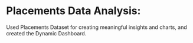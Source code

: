 # Placements Data Analysis:

Used Placements Dataset for creating meaningful insights and charts, and created the Dynamic Dashboard.




